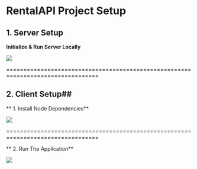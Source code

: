 # RentalAPI Project Setup

## 1. Server Setup

**Initialize & Run Server Locally**

![](https://github.com/YoniProbeh/RentalAPI/blob/master/Server/Library/img/build-min.gif?raw=true)

=================================================================================

## 2. Client Setup##

** 1. Install Node Dependencies**

![](https://github.com/YoniProbeh/RentalAPI/blob/master/Client/src/img/install-min.gif?raw=true)

=================================================================================

** 2. Run The Application**

![](https://github.com/YoniProbeh/RentalAPI/blob/master/Client/src/img/serve-min.gif?raw=true)
